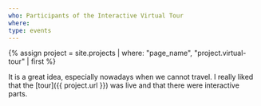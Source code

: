```yaml
---
who: Participants of the Interactive Virtual Tour
where: 
type: events
---
```


{% assign project = site.projects | where: "page_name", "project.virtual-tour" | first %}

It is a great idea, especially nowadays when we cannot travel.
I really liked that the [tour]({{ project.url }}) was live and that there were interactive parts.
